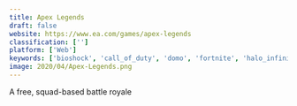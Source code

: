 ```yaml
---
title: Apex Legends
draft: false 
website: https://www.ea.com/games/apex-legends
classification: ['']
platform: ['Web']
keywords: ['bioshock', 'call_of_duty', 'domo', 'fortnite', 'halo_infinite', 'infamous_second_son', 'laravel', 'overwatch', 'slay.one', 'team_fortress_2', 'the_saboteur', 'vertix_online', 'surviv.io']
image: 2020/04/Apex-Legends.png
---
```

A free, squad-based battle royale